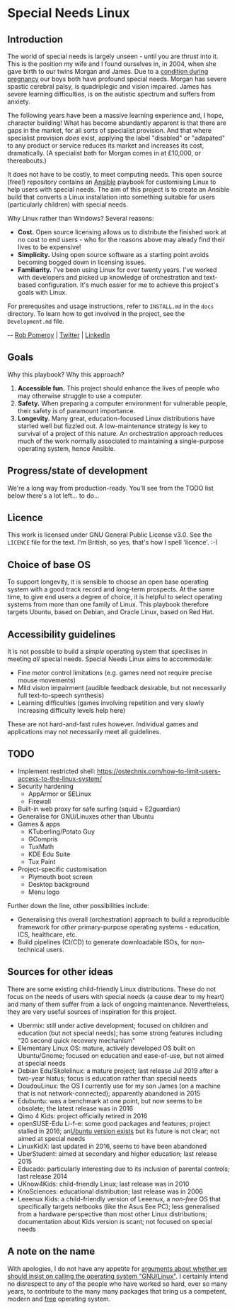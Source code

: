 # Special Needs Linux

## Introduction

The world of special needs is largely unseen - until you are thrust into it.
This is the position my wife and I found ourselves in, in 2004, when she gave
birth to our twins Morgan and James. Due to a [condition during
pregnancy](https://en.wikipedia.org/wiki/Twin-to-twin_transfusion_syndrome) our
boys both have profound special needs. Morgan has severe spastic cerebral palsy,
is quadriplegic and vision impaired. James has severe learning difficulties, is
on the autistic spectrum and suffers from anxiety.

The following years have been a massive learning experience and, I hope,
character building! What has become abundantly apparent is that there are gaps
in the market, for all sorts of specialist provision. And that where specialist
provision *does* exist, applying the label "disabled" or "adapated" to any
product or service reduces its market and increases its cost, dramatically. (A
specialist bath for Morgan comes in at £10,000, or thereabouts.)

It does not have to be costly, to meet computing needs. This open source (free!)
repository contains an [Ansible](https://www.ansible.com/) playbook for
customising Linux to help users with special needs. The aim of this project is
to create an Ansible build that converts a Linux installation into something
suitable for users (particularly children) with special needs.

Why Linux rather than Windows? Several reasons:

* **Cost.** Open source licensing allows us to distribute the finished work at
  no cost to end users - who for the reasons above may aleady find their lives
  to be expensive!
* **Simplicity.** Using open source software as a starting point avoids becoming
  bogged down in licensing issues.
* **Familiarity.** I've been using Linux for over twenty years. I've worked with
  developers and picked up knowledge of orchestration and text-based
  configuration. It's much easier for me to achieve this project's goals with
  Linux.

For prerequsites and usage instructions, refer to ```INSTALL.md``` in the
```docs``` directory. To learn how to get involved in the project, see the
```Development.md``` file.

-- [Rob Pomeroy](https://pomeroy.me/contact "contact me via my website") |
[Twitter](https://twitter.com/robpomeroy "reach me on Twitter") |
[LinkedIn](https://linkedin/com/in/robpomeroy "connect via LinkedIn")

## Goals

Why this playbook? Why this approach?

1. **Accessible fun.** This project should enhance the lives of people who may
   otherwise struggle to use a computer.
2. **Safety.** When preparing a computer environment for vulnerable people,
   their safety is of paramount importance.
3. **Longevity.** Many great, education-focused Linux distributions have started
   well but fizzled out. A low-maintenance strategy is key to survival of a
   project of this nature. An orchestration approach reduces much of the work
   normally associated to maintaining a single-purpose operating system, hence
   Ansible.

## Progress/state of development

We're a long way from production-ready. You'll see from the TODO list below
there's a lot left... to do...

## Licence

This work is licensed under GNU General Public License v3.0. See the
```LICENCE``` file for the text. I'm British, so yes, that's how I spell
'licence'. :-)

## Choice of base OS

To support longevity, it is sensible to choose an open base operating system
with a good track record and long-term prospects. At the same time, to give
end users a degree of choice, it is helpful to select operating systems from
more than one family of Linux. This playbook therefore targets Ubuntu, based on
Debian, and Oracle Linux, based on Red Hat.

## Accessibility guidelines

It is not possible to build a *simple* operating system that specilises in
meeting *all* special needs. Special Needs Linux aims to accommodate:

* Fine motor control limitations (e.g. games need not require precise mouse
  movements)
* Mild vision impairment (audible feedback desirable, but not necessarily full
  text-to-speech synthesis)
* Learning difficulties (games involving repetition and very slowly increasing
  difficulty levels help here)

These are not hard-and-fast rules however. Individual games and applications may
not necessarily meet all guidelines.

## TODO
 
* Implement restricted shell: https://ostechnix.com/how-to-limit-users-access-to-the-linux-system/
* Security hardening
    * AppArmor or SELinux
    * Firewall
* Built-in web proxy for safe surfing (squid + E2guardian)
* Generalise for GNU/Linuxes other than Ubuntu
* Games & apps
    * KTuberling/Potato Guy
    * GCompris
    * TuxMath
    * KDE Edu Suite
    * Tux Paint
* Project-specific customisation
    * Plymouth boot screen
    * Desktop background
    * Menu logo

Further down the line, other possibilities include:

* Generalising this overall (orchestration) approach to build a reproducible
  framework for *other* primary-purpose operating systems - education, ICS,
  healthcare, etc.
* Build pipelines (CI/CD) to generate downloadable ISOs, for non-technical
  users.

## Sources for other ideas

There are some existing child-friendly Linux distributions. These do not focus
on the needs of users with special needs (a cause dear to my heart) and many of
them suffer from a lack of ongoing maintenance. Nevertheless, they are very
useful sources of inspiration for this project.

* Ubermix: still under active development; focused on children and education
  (but not special needs); has some strong features including "20 second quick
  recovery mechanism"
* Elementary Linux OS: mature, actively developed OS built on Ubuntu/Gnome;
  focused on education and ease-of-use, but not aimed at special needs
* Debian Edu/Skolelinux: a mature project; last release Jul 2019 after a
  two-year hiatus; focus is education rather than special needs
* DoudouLinux: the OS I currently use for my son James (on a machine that is not
  network-connected); apparently abandoned in 2015
* Edubuntu: was a benchmark at one point, but now seems to be obsolete; the
  latest release was in 2016
* Qimo 4 Kids: project officially retired in 2016
* openSUSE-Edu Li-f-e: some good packages and features; project stalled in 2016;
  an[Ubuntu version
  exists](https://sourceforge.net/projects/cyberorg-home/files/Li-f-e/) but its
  future is not clear; not aimed at special needs
* LinuxKidX: last updated in 2016, seems to have been abandoned
* UberStudent: aimed at secondary and higher education; last release 2015
* Educado: particularly interesting due to its inclusion of parental controls;
  last release 2014
* UKnow4Kids: child-friendly Linux; last release was in 2010
* KnoSciences: educational distribution; last release was in 2006
* Leeenux Kids: a child-friendly version of Leeenux, a *non-free* OS that
  specifically targets netbooks (like the Asus Eee PC); less generalised from a
  hardware perspective than most other Linux distributions; documentation about
  Kids version is scant; not focused on special needs

## A note on the name

With apologies, I do not have any appetite for [arguments about whether we
should insist on calling the operating system
"GNU/Linux"](https://en.wikipedia.org/wiki/GNU/Linux_naming_controversy). I
certainly intend no disrespect to any of the people who have worked so hard,
over so many years, to contribute to the many many packages that bring us a
competent, modern and
[free](https://en.wikipedia.org/wiki/Free_and_open-source_software) operating
system.